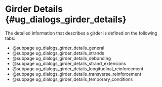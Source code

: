 Girder Details {#ug_dialogs_girder_details}
==============================================
The detailed information that describes a girder is defined on the following tabs:

* @subpage ug_dialogs_girder_details_general
* @subpage ug_dialogs_girder_details_strands
* @subpage ug_dialogs_girder_details_debonding
* @subpage ug_dialogs_girder_details_strand_extensions
* @subpage ug_dialogs_girder_details_longitudinal_reinforcement
* @subpage ug_dialogs_girder_details_transverse_reinforcement
* @subpage ug_dialogs_girder_details_temporary_conditions


